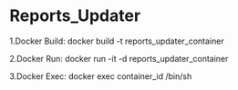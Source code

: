 # Reports_Updater

1.Docker Build: docker build -t reports_updater_container

2.Docker Run: docker run -it -d reports_updater_container

3.Docker Exec: docker exec container_id /bin/sh

